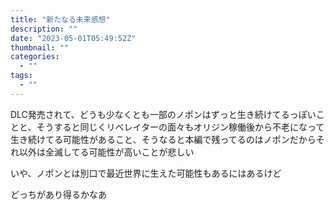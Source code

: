 ```yaml
---
title: "新たなる未来感想"
description: ""
date: "2023-05-01T05:49:52Z"
thumbnail: ""
categories:
  - ""
tags:
  - ""
---
```

DLC発売されて、どうも少なくとも一部のノポンはずっと生き続けてるっぽいことと、そうすると同じくリベレイターの面々もオリジン稼働後から不老になって生き続けてる可能性があること、そうなると本編で残ってるのはノポンだからそれ以外は全滅してる可能性が高いことが悲しい

いや、ノポンとは別口で最近世界に生えた可能性もあるにはあるけど

どっちがあり得るかなあ
